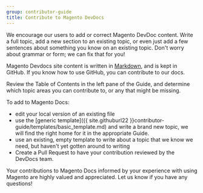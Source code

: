 ```yaml
---
group: contributor-guide
title: Contribute to Magento DevDocs
---
```


We encourage our users to add or correct Magento DevDoc content. Write a full topic, add a new section to an existing topic, or even just add a few sentences about something you know on an existing topic. Don't worry about grammar or form; we can fix that for you!

Magento Devdocs site content is written in [Markdown](https://daringfireball.net/projects/markdown/), and is kept in GitHub. If you know how to use GitHub, you can contribute to our docs.

Review the Table of Contents in the left pane of the Guide, and determine which topic areas you can contribute to, or any that might be missing.

To add to Magento Docs:

*  edit your local version of an existing file
*  use the [generic template]({{ site.githuburl22 }}contributor-guide/templates/basic_template.md) and write a brand new topic, we will find the right home for it in the appropriate Guide.
*  use an existing, empty template to write about a topic that we know we need, but haven't yet gotten around to writing
*  Create a Pull Request to have your contribution reviewed by the DevDocs team.

Your contributions to Magento Docs informed by your experience with using Magento are highly valued and appreciated. Let us know if you have any questions!
